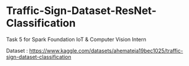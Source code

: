 # Traffic-Sign-Dataset-ResNet-Classification

Task 5 for Spark Foundation IoT & Computer Vision Intern


Dataset :
https://www.kaggle.com/datasets/ahemateja19bec1025/traffic-sign-dataset-classification
